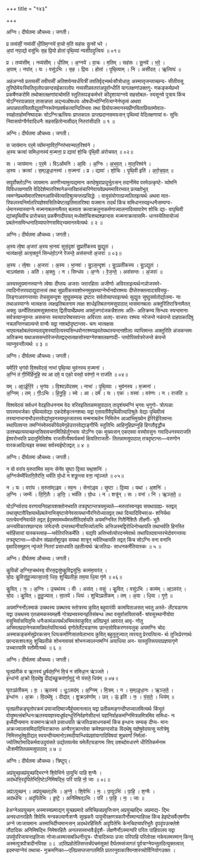 +++
title = "१४३"

+++


अग्निः। दीर्घतमा औचथ्यः। जगती।

प्र तव्य॑सीं॒ नव्य॑सीं धी॒तिम॒ग्नये॑ वा॒चो म॒तिं सह॑सः सू॒नवे॑ भरे ।  
अ॒पां नपा॒द्यो वसु॑भिः स॒ह प्रि॒यो होता॑ पृथि॒व्यां न्यसी॑ददृ॒त्वियः॑ ॥ ०१॥

प्र । तव्य॑सीम् । नव्य॑सीम् । धी॒तिम् । अ॒ग्नये॑ । वा॒चः । म॒तिम् । सह॑सः । सू॒नवे॑ । भ॒रे॒ ।  
अ॒पाम् । नपा॑त् । यः । वसु॑ऽभिः । स॒ह । प्रि॒यः । होता॑ । पृ॒थि॒व्याम् । नि । असी॑दत् । ऋ॒त्वियः॑ ॥

अहंअग्नये प्रतव्यसीं तवीयसीं अतिशयेनवर्धयित्रीं तवतिर्वृद्भ्यर्थःसौत्रोधातुः अस्मात्तृजन्ताच्छन्द- सीतीयसू तुरिष्ठेमेयःस्वितितृलोपःछान्दसईकारलोपः नव्यसीन्नवतरांअपूर्वान्धीतिं यागलक्षणांउक्तगु- णकङ्कर्मप्रभरे प्रकर्षेणकरोमि तथोक्तलक्षणांवाचोमतिं स्तुतिरूपङ्कर्मभरे कीदृशायाग्नये सहसोबल- स्यसूनवे पुत्राय किंच योऽग्निरपान्नपात् तासान्नप्ता अद्भ्यओषधयः ओषधीभ्योग्निरित्यग्नेर्नप्तृत्वं अथवा अपान्नपातयितावैद्युताग्निरूपेणप्रवर्षकत्वान्दितिभावः तथा प्रियोयजमानस्यप्रीणयिताप्रियतमोवात- स्यहोताहोमनिष्पादकः सोऽग्निःऋत्वियः प्राप्तकालः प्राप्तप्रदानसमयःसन् पृथिव्यां वेदिलक्षणायां व- सुभिः निवासयोग्यैर्गवादिधनैः सहसहितोन्यसीदत् नितरांसीदति ॥ १ ॥

अग्निः। दीर्घतमा औचथ्यः। जगती।

स जाय॑मानः पर॒मे व्यो॑मन्या॒विर॒ग्निर॑भवन्मात॒रिश्व॑ने ।  
अ॒स्य क्रत्वा॑ समिधा॒नस्य॑ म॒ज्मना॒ प्र द्यावा॑ शो॒चिः पृ॑थि॒वी अ॑रोचयत् ॥ ०२॥

सः । जाय॑मानः । प॒र॒मे । विऽओ॑मनि । आ॒विः । अ॒ग्निः । अ॒भ॒व॒त् । मा॒त॒रिश्व॑ने ।  
अ॒स्य । क्रत्वा॑ । स॒म्ऽइ॒धा॒नस्य॑ । म॒ज्मना॑ । प्र । द्यावा॑ । शो॒चिः । पृ॒थि॒वी इति॑ । अ॒रो॒च॒य॒त् ॥

सपूर्वोक्तोऽग्निः जायमानः अरणीभ्यामुत्पद्यमानः काष्ठेषुवाप्रादुर्भूतःसन् तदानीमेव परमेउत्कृष्टे- व्योमनि विविधरक्षणवति वेदिदेशेमातरिश्वनेअन्तरिक्षसंचारिणेवायवेप्रथममाविरभवत् प्रत्यक्षोभूत् त्वमग्नेप्रथमोमातरिश्वनआविर्भवेत्यादिश्रुत्यन्तरप्रसिद्धेः । वायुसंयोगात्प्रज्वलितइत्यर्थः अथवा मात- रिफलस्यनिर्मातरियज्ञेश्वसितिचेष्टतइतिमातरिश्वा यजमानः तदर्थं किंच समिधानस्यइन्धनैःसम्यग्व- र्धमानस्यास्याग्नेः मज्मनाबलनामैतत् बलवता क्रत्वाक्रतुनाकर्मणाज्वालनादिव्यापारेण शोचिः द्या- वापृथिवी द्यांचपृथिवींच प्रारोचयत् प्रकर्षेणादीपयत् मध्येशोचिःशब्दश्छान्दसः मज्मनाक्रत्वासमि- धानस्येतिवायोज्यं प्रबलेनसमिन्धनादिव्यापारेणसमिद्भ्यमानस्येत्यर्थः ॥ २ ॥

अग्निः। दीर्घतमा औचथ्यः। जगती।

अ॒स्य त्वे॒षा अ॒जरा॑ अ॒स्य भा॒नवः॑ सुसं॒दृशः॑ सु॒प्रती॑कस्य सु॒द्युतः॑ ।  
भात्व॑क्षसो॒ अत्य॒क्तुर्न सिन्ध॑वो॒ऽग्ने रे॑जन्ते॒ अस॑सन्तो अ॒जराः॑ ॥ ०३॥

अ॒स्य । त्वे॒षाः । अ॒जराः॑ । अ॒स्य । भा॒नवः॑ । सु॒ऽस॒न्दृशः॑ । सु॒ऽप्रती॑कस्य । सु॒ऽद्युतः॑ ।  
भाऽत्व॑क्षसः । अति॑ । अ॒क्तुः । न । सिन्ध॑वः । अ॒ग्नेः । रे॒ज॒न्ते॒ । अस॑सन्तः । अ॒जराः॑ ॥

अस्यस्तूयमानस्याग्नेः त्वेषाः दीप्तयः अजराः जरारहिताः अजीर्णाः अविरताइत्यर्थःनञोजरमरे- त्यादिनोत्तरपदाद्युदात्तत्वं तथा सुप्रतीकस्यशोभनमुखस्याग्नेर्भानवोरश्मयः दीप्तेरुक्तत्वादत्रविस्फु- लिङ्गाअवगन्तव्याः तेचसुसन्दृशः सुष्ठुसम्यक् द्रष्टारः सर्वतोव्याप्ताइत्यर्थः सुद्युतः सुष्ठुसर्वतोद्योतमा- नाः तथाअस्याग्नेः भात्वक्षसः त्वक्षइतिबलनाम त्वक्षः शार्धइतिबलनामसुपाठात् भासमानबलाः अक्तुरितिरात्रिनामैतत् अक्तुः ऊर्म्येतितन्नामसूक्तत्वात् द्वितीयार्थेप्रथमा अक्तुंजगदंजकन्नैशतमः अति- अतिक्रम्य सिन्धवः स्यन्दमानाः सर्वत्रव्याप्नुवन्तः अससन्तः स्वव्यापारेष्वस्वपन्तः अविरताः अतए- वाजराः रश्मयः नरेजन्ते नकंपन्ते दाहपाकादिषु नचलन्तिनचाल्यन्ते वान्यैः यद्वा नशब्दोदृष्टान्तव- चनः भात्वक्षसः भाएवत्वक्षोबलंयस्यतादृशस्यादित्यस्यसिन्धवोनरश्मयइवतेयथास्यन्दनशीलाः व्याप्तिमन्तः अक्तुरिति अंजकन्तमः अतिक्रम्य यथाअससन्तोरेजन्तेतद्वद्भात्वक्षसोस्याग्नेरुक्तलक्षणादी- प्तयोपिसर्वत्ररेजन्ते कंपन्ते व्याप्नुवन्तीत्यर्थः ॥ ३ ॥

अग्निः। दीर्घतमा औचथ्यः। जगती।

यमे॑रि॒रे भृग॑वो वि॒श्ववे॑दसं॒ नाभा॑ पृथि॒व्या भुव॑नस्य म॒ज्मना॑ ।  
अ॒ग्निं तं गी॒र्भिर्हि॑नुहि॒ स्व आ दमे॒ य एको॒ वस्वो॒ वरु॑णो॒ न राज॑ति ॥ ०४॥

यम् । आ॒ऽई॒रि॒रे । भृग॑वः । वि॒श्वऽवे॑दसम् । नाभा॑ । पृ॒थि॒व्याः । भुव॑नस्य । म॒ज्मना॑ ।  
अ॒ग्निम् । तम् । गीः॒ऽभिः । हि॒नु॒हि॒ । स्वे । आ । दमे॑ । यः । एकः॑ । वस्वः॑ । वरु॑णः । न । राज॑ति ॥

विश्ववेदसं सर्वधनं वेदइतिधननाम वेदः वरिवइतितन्नामसुपाठात् तादृशंयमग्निं भृगवः भृगुगो- त्रोत्पन्नाः पापस्यभर्जकाः पृथिव्यावेद्याः एकदेशेकृत्स्नशब्दः यद्वा एतावतीवैपृथिवीत्यादिश्रुतेः वेद्याः पृथिवीत्वं तस्यानाभानाभौउत्तरवेद्यांभुवनस्यभूतजातस्य मन्मनाबलेन निमित्तेन आआभिमुख्येन ईरिरेईरितवन्तः स्थापितवन्तः तमग्निंस्वेस्वकीयेदमेगृहेउत्तरवेद्याङ्गीर्भिः स्तुतिभिः आहिनुहिप्राप्नुहि हिगतौवृद्धौच उतश्चप्रत्ययाच्छन्दसिवावचनमितिहेर्लुगभावः योऽग्निः एकः मुख्यःसन् एकएववा वस्वोवसुनः गवादिधनस्यराजति ईश्वरोभवति प्रदातुमितिशेषः राजतीत्यैश्वर्यकर्मा क्षियतिराजती- तितन्नामसुपाठात् तत्रदृष्टान्तः—वरुणोन वारकआदित्यइव सयथा सर्वस्यईष्टेतद्वत् ॥ ४ ॥

अग्निः। दीर्घतमा औचथ्यः। जगती।

न यो वरा॑य म॒रुता॑मिव स्व॒नः सेने॑व सृ॒ष्टा दि॒व्या यथा॒शनिः॑ ।  
अ॒ग्निर्जम्भै॑स्तिगि॒तैर॑त्ति॒ भर्व॑ति यो॒धो न शत्रू॒न्त्स वना॒ न्यृ॑ञ्जते ॥ ०५॥

न । यः । वरा॑य । म॒रुता॑म्ऽइव । स्व॒नः । सेना॑ऽइव । सृ॒ष्टा । दि॒व्या । यथा॑ । अ॒शनिः॑ ।  
अ॒ग्निः । जम्भैः॑ । ति॒गि॒तैः । अ॒त्ति॒ । भर्व॑ति । यो॒धः । न । शत्रू॑न् । सः । वना॑ । नि । ऋ॒ञ्ज॒ते॒ ॥

योऽग्निर्वराय वरणायनिग्रहायशक्तोनभवति तत्रदृष्टान्तत्रयमुच्यते—मरुतांस्वनइव सयथाग्राह्य- स्तद्वत् तथासृष्टावैरिक्षयार्थंप्रबलेनाभिसृष्टासेनेवसायथान्यैरनिरोध्यातद्वत् तथा दिव्यादिविभवाअ- शनिर्यथा पतत्येवननिवार्यते तद्वत् ईदृक्सामर्थ्यमस्तीतिदर्शयति अयमग्निस्ति गितैर्निशितैः तीक्ष्णी- भूतैः अन्त्यविकारश्छान्दसः जंभैःदन्तैः दन्तस्थानीयाभिर्ज्वालाभिः अत्तिअस्मद्विरोधिनोभक्षयति तथाभर्वति हिनस्ति भर्वहिंसायां यास्कस्त्वाह—भर्वतिरत्तिकर्मेति । यद्यपि अत्तिभर्वत्योरदनमेवार्थः तथापितदवान्तरभेदोवगन्तव्यः तत्रदृष्टान्तः—योधोन संप्रहर्ताशूरइव सयथा शात्रून् भर्वतिभक्षयति तद्वत् किंच सोऽग्निः वना वनानि वृक्षादिसमूहान् न्यृंजते नितरां प्रसाधयति दहतीत्यर्थः ऋंजतिःप्र- साधनकर्मेतियास्कः ॥ ५ ॥

अग्निः। दीर्घतमा औचथ्यः। जगती।

कु॒विन्नो॑ अ॒ग्निरु॒चथ॑स्य॒ वीरस॒द्वसु॑ष्कु॒विद्वसु॑भिः॒ काम॑मा॒वर॑त् ।  
चो॒दः कु॒वित्तु॑तु॒ज्यात्सा॒तये॒ धियः॒ शुचि॑प्रतीकं॒ तम॒या धि॒या गृ॑णे ॥ ०६॥

कु॒वित् । नः॒ । अ॒ग्निः । उ॒चथ॑स्य । वीः । अस॑त् । वसुः॑ । कु॒वित् । वसु॑ऽभिः । काम॑म् । आ॒ऽवर॑त् ।  
चो॒दः । कु॒वित् । तु॒तु॒ज्यात् । सा॒तये॑ । धियः॑ । शुचि॑ऽप्रतीकम् । तम् । अ॒या । धि॒या । गृ॒णे॒ ॥

अयमग्निर्नोऽस्माकं उचथस्य उक्थस्य स्तोत्रस्य कुवित् बहुवारंवीः कामयिताअसत् भवतु अस्ते- र्लेट्यडागमः यद्वा उचथस्य एतन्नामकस्यमहर्षेः गोत्रप्रभवस्यनइतिसंबन्धः तथा वसुर्वासयितासर्वे- षांवसुस्थानीयोवा वसुभिर्वासयितृभिः धनैःकामंअत्यर्थंअभिमतंवाकुवित् अतिप्रभूतं आवरत् आवृ- णोतु अभिमतप्रदानेनकामन्निवर्तयत्वित्यर्थः वृणोतेर्लेट्यडागमः छान्दसोविकरणस्यलुक् अयमग्निः चोदः अस्माकङ्कर्मसुप्रेरकःसन् धियःकर्माणिसातयेलाभाय कुवित् बहुतुतुज्यात् त्वरयतु प्रेरयत्वित्य- र्थः तुजिःप्रेरणार्थः छान्दसःशपःश्लुः शुचिप्रतीकं शोभनावयवं शोभनज्वालन्तमग्निं अयाधिया अन- यास्तुतिरूपयाप्रज्ञयागृणे उच्चारयामि स्तौमीत्यर्थः ॥ ६ ॥

अग्निः। दीर्घतमा औचथ्यः। जगती।

घृ॒तप्र॑तीकं व ऋ॒तस्य॑ धू॒र्षद॑म॒ग्निं मि॒त्रं न स॑मिधा॒न ऋ॑ञ्जते ।  
इन्धा॑नो अ॒क्रो वि॒दथे॑षु॒ दीद्य॑च्छु॒क्रव॑र्णा॒मुदु॑ नो यंसते॒ धिय॑म् ॥ ०७॥

घृ॒तऽप्र॑तीकम् । वः॒ । ऋ॒तस्य॑ । धूः॒ऽसद॑म् । अ॒ग्निम् । मि॒त्रम् । न । स॒म्ऽइ॒धा॒नः । ऋ॒ञ्ज॒ते॒ ।  
इन्धा॑नः । अ॒क्रः । वि॒दथे॑षु । दीद्य॑त् । शु॒क्रऽव॑र्णाम् । उत् । ऊं॒ इति॑ । नः॒ । यं॒स॒ते॒ । धिय॑म् ॥

घृतप्रतीकङ्घृतोपक्रमं प्रयाजादिष्वाज्यैर्हूयमानत्वात् यद्वा प्रतीकमङ्गन्दीप्तज्वालमित्यर्थः किंभूतं वोयुष्मत्संबन्धिनःऋतस्ययज्ञस्यधूर्षदन्धुरिनिर्वहणेसीदन्तं यज्ञनिर्वाहकमग्निंमित्रन्नमित्रमिव समिधा- नः इध्मैर्दीप्यमानः यजमानःऋंजते प्रसाधयति ऋंजतिःप्रसाधनकर्मा किंच इन्धानः सम्यक् दीप्य- मानः अक्रःज्वालासमिदादिभिराक्रान्तः अन्यैरनुक्रान्तोवा क्रमेश्छान्दसोडः विदथेषु यज्ञेषुवेदयत्सु स्तोत्रेषु निमित्तभूतेषुदीद्यत् स्वयन्दीप्यमानोऽस्मदीयान्धियंप्रज्ञांयागादिविषयां शुभ्रवर्णां निर्मलां- ज्योतिष्टोमादिकर्मवाउदुयंसते उद्योतयत्येव यमेर्लेट्यडागमः सिप् उशब्दोवधारणे धीरितिकर्मनाम धीःशमीतितन्नामसुपाठात् ॥ ७ ॥

अग्निः। दीर्घतमा औचथ्यः। त्रिष्टुप्।

अप्र॑युच्छ॒न्नप्र॑युच्छद्भिरग्ने शि॒वेभि॑र्नः पा॒युभिः॑ पाहि श॒ग्मैः ।  
अद॑ब्धेभि॒रदृ॑पितेभिरि॒ष्टेऽनि॑मिषद्भिः॒ परि॑ पाहि नो॒ जाः ॥ ०८॥

अप्र॑ऽयुच्छन् । अप्र॑युच्छत्ऽभिः । अ॒ग्ने॒ । शि॒वेभिः॑ । नः॒ । पा॒युऽभिः॑ । पा॒हि॒ । श॒ग्मैः ।  
अद॑ब्धेभिः । अदृ॑पितेभिः । इ॒ष्टे॒ । अनि॑मिषत्ऽभिः । परि॑ । पा॒हि॒ । नः॒ । जाः ॥

हेअग्नेअप्रयुच्छन् अस्मास्वप्रमाद्यन् युच्छप्रमादे अविच्छिन्नप्रवृत्तिःसन् अप्रयुच्छद्भिः अप्रमाद्य- द्भिः अनवधानरहितैः शिवेभिः मन्त्रकल्याणैःशग्मैः सुखकरैः पायुभीरक्षणत्रकारैर्नोस्मान्पाहिरक्ष किंच हेइष्टेसर्वैःएषणीय अग्ने जाःजायमानः अस्माभिर्दीप्यमानःसन् अदब्धेरहिंसितैः अदृपितेभिः केनचिदप्यपरिभूतैः दृपदृंपउत्क्लेशे तौदादिकः अनिमिषद्भिः निमेषरहितैः अनलसस्वभावैःईदृशै- र्लक्षणैर्नोऽस्मान्परि परितः पाहिपालय यद्वा उपर्युपरिजायन्तइतिजाः नोजाःअस्मत्सबन्न्धिनीःपुत्र- पौत्रादिरूपाः प्रजाः परिपाहि परितोरक्ष नकेवलमस्मान् किन्तु अस्मत्पुत्रपौत्रादीनपिरक्ष ॥ ८ ॥एतिप्रहोतेतिसप्तर्चंपंचमंसूक्तं दैर्घतमसंजागतं पूर्वत्राग्नेयन्तुतदित्युक्तत्वात् इदमप्याग्नेयं तथाचा- नुक्रमणिका—एतिप्रसप्तजागतमिति प्रातरनुवाकाश्विनशस्त्र्योर्विनियोगउक्तः ।